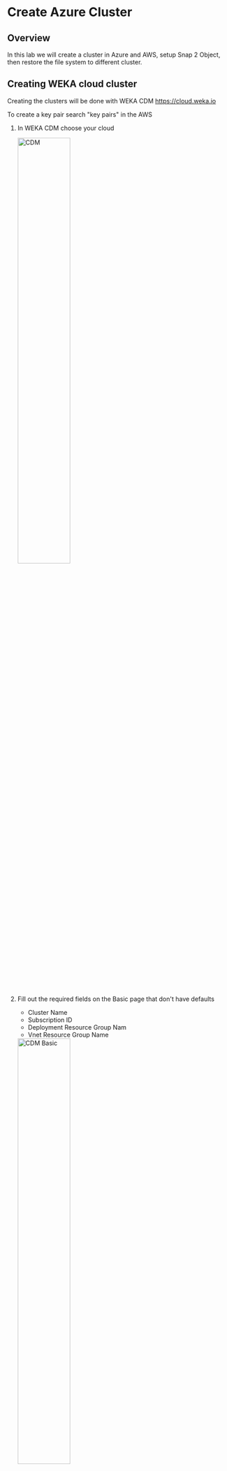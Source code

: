 # Create Azure Cluster

## Overview
In this lab we will create a cluster in Azure and AWS, setup Snap 2 Object, then restore the file system to different cluster.

##  Creating WEKA cloud cluster
Creating the clusters will be done with WEKA CDM https://cloud.weka.io

To create a key pair search "key pairs" in the AWS 

1.  In WEKA CDM choose your cloud

    <a href="_static/images/cdm.png" target="_blank">
      <img src="_static/images/cdm.png" alt="CDM" style="width:50%;">
    </a>

2.  Fill out the required fields on the Basic page that don't have defaults
    - Cluster Name
    - Subscription ID
    - Deployment Resource Group Nam
    - Vnet Resource Group Name

    <a href="_static/images/cdm_basic.png" target="_blank">
      <img src="_static/images/cdm_basic.png" alt="CDM Basic" style="width:50%;">
    </a>

3.  On the Network Configuration page change "Create Vnet and Subnet" to **yes**

    <a href="_static/images/cdm_network.png" target="_blank">
      <img src="_static/images/cdm_network.png" alt="CDM Network" style="width:50%;">
    </a>

4.  On the Security Configuration page change Create Network Security Group to **yes** 

    <a href="_static/images/cdm_security.png" target="_blank">
      <img src="_static/images/cdm_security.png" alt="CDM Security" style="width:50%;">
    </a>

5.  On the Clients  page change "Number of Clients to **3**.  These clients will be used to generate test data that will be restored witn Snap2Obj.

    <a href="_static/images/cdm_clients.png" target="_blank">
      <img src="_static/images/cdm_clients.png" alt="CDM Clients" style="width:50%;">
    </a>

6.  On the right hand side download the generated Terraform file

    <a href="_static/images/tf_download.png" target="_blank">
      <img src="_static/images/tf_download.png" alt="Terraform" style="width:50%;">
    </a>

7.  Run **terrafrom init** and **terraform apply**.  You should get an output simialr to the below.


```
 "function_app_name" = "weka-bxpazure-function-app"
  "function_key_name" = "functionKeys"
  "functions_url" = {
    "progressing_status" = {
      "body" = {
        "type" = "progress"
      }
      "url" = "https://weka-bxpazure-function-app.azurewebsites.net/api/status"
    }
    "resize" = {
      "body" = {
        "value" = 7
      }
      "uri" = "https://weka-bxpazure-function-app.azurewebsites.net/api/resize"
    }
    "status" = {
      "body" = {
        "type" = "status"
      }
      "url" = "https://weka-bxpazure-function-app.azurewebsites.net/api/status"
    }
  }
  "key_vault_name" = "weka-bxpazure"
  "nfs_vmss_name" = null
  "ppg_id" = "/subscriptions/removed/resourceGroups/weka-lab-east/providers/Microsoft.Compute/proximityPlacementGroups/weka-bxpazure-backend-ppg"
  "private_ssh_key" = "/tmp/weka-bxpazure-private-key.pem"
  "s3_protocol_gateway_ips" = null
  "sg_id" = "/subscriptions/removed/resourceGroups/weka-lab-east/providers/Microsoft.Network/networkSecurityGroups/weka-sg"
  "smb_protocol_gateway_ips" = null
  "subnet_name" = "weka-subnet-0"
  "vm_username" = "weka"
  "vmss_name" = "weka-bxpazure-vmss"
  "vnet_name" = "weka-vnet"
  "vnet_rg_name" = "weka-lab-east"
  "weka_cluster_admin_password_secret_name" = "weka-password"
  ```


8.  Once that finishes you will need to logon to the **Azure Portal** and go to the WEKA 

    <a href="_static/images/createpair.png" target="_blank">
      <img src="_static/images/createpair.png" alt="CreatePair" style="width:50%;">
    </a>

##  Creating Attacker VM from CloudFormation Template
Now that we have a key pair we are ready to start the CFT stack.

1.  First download the CFT [here](remove.yaml)

2.  In the AWS Management Console navigate to the **CFT Stacks** page by typing **stacks** in the search field and choose the stacks CloudFormation feature

    <a href="_static/images/stacks.png" target="_blank">
      <img src="_static/images/stacks.png" alt="Stacks" style="width:50%;">
    </a>

3.  On the Stacks page press **Create stack** on the top right.  In the drop down choose **with new resources (standard)**

4.  On the Create stack page under Prepare template select **Template is ready** (default).  Under template source choose **Upload a template file**.  Choose your template file you previously downloaded.

    <a href="_static/images/createstack.png" target="_blank">
      <img src="_static/images/createstack.png" alt="CreateStack" style="width:50%;">
    </a>

5.  Press **Next** and enter a stack name of your **INITIALS**.  The CFT will automatically name your EC2 instance the name of your stack

6.  Under Parameters find your SSH key **GTS2022-AttackerVM-INITIALS** in the drop down and press **Next**

    <a href="_static/images/details.png" target="_blank">
      <img src="_static/images/details.png" alt="CreateStack Details" style="width:50%;">
    </a>

7.  On the Configure stack options page leave everything their default values and press **Next**

8.  On the Review page scroll to the bottom and press **Create stack**

9.  Once the stack complete press the **Outputs** tab and take note of the IP address

    <a href="_static/images/publicip.png" target="_blank">
      <img src="_static/images/publicip.png" alt="IP" style="width:50%;">
    </a>

